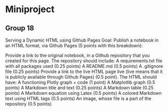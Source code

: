 # Miniproject
## Group 18
Serving a Dynamic HTML using Github Pages
Goal: Publish a notebook in an HTML format, via Github Pages (5 points with this breakdown):

Provide a link to the original notebook, in a Github repository that you created for this page. The repository should include:
A requirements.txt file with all packages used (0.25 points)
A README.md (0.5 points)
A .gitignore file (0.25 points)
Provide a link to the live HTML page live (live means that it is publicly available through Github Pages) (0.5 point). 
The HTML should have:
A functioning Plotly graph + code (1 point)
A Matplotlib graph (0.5 points)
A Markdown title and text (0.25 points)
A Markdown table (0.25 points)
A Markdown equation using Latex (0.5 points)
A colored Markdown text using HTML tags (0.5 points)
An image, whose file is a part of the repository (0.5 points)
